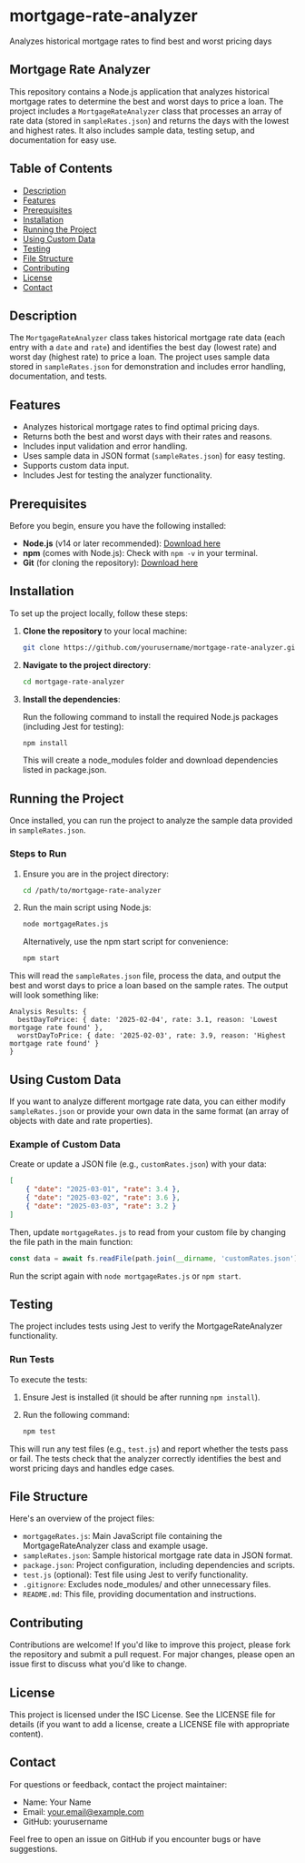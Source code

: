 # mortgage-rate-analyzer

Analyzes historical mortgage rates to find best and worst pricing days

## Mortgage Rate Analyzer

This repository contains a Node.js application that analyzes historical mortgage rates to determine the best and worst days to price a loan. The project includes a `MortgageRateAnalyzer` class that processes an array of rate data (stored in `sampleRates.json`) and returns the days with the lowest and highest rates. It also includes sample data, testing setup, and documentation for easy use.

## Table of Contents

- [Description](#description)
- [Features](#features)
- [Prerequisites](#prerequisites)
- [Installation](#installation)
- [Running the Project](#running-the-project)
- [Using Custom Data](#using-custom-data)
- [Testing](#testing)
- [File Structure](#file-structure)
- [Contributing](#contributing)
- [License](#license)
- [Contact](#contact)

## Description

The `MortgageRateAnalyzer` class takes historical mortgage rate data (each entry with a `date` and `rate`) and identifies the best day (lowest rate) and worst day (highest rate) to price a loan. The project uses sample data stored in `sampleRates.json` for demonstration and includes error handling, documentation, and tests.

## Features

- Analyzes historical mortgage rates to find optimal pricing days.
- Returns both the best and worst days with their rates and reasons.
- Includes input validation and error handling.
- Uses sample data in JSON format (`sampleRates.json`) for easy testing.
- Supports custom data input.
- Includes Jest for testing the analyzer functionality.

## Prerequisites

Before you begin, ensure you have the following installed:

- **Node.js** (v14 or later recommended): [Download here](https://nodejs.org/)
- **npm** (comes with Node.js): Check with `npm -v` in your terminal.
- **Git** (for cloning the repository): [Download here](https://git-scm.com/)

## Installation

To set up the project locally, follow these steps:

1. **Clone the repository** to your local machine:

   ```bash
   git clone https://github.com/yourusername/mortgage-rate-analyzer.git
   ```

2. **Navigate to the project directory**:

   ```bash
   cd mortgage-rate-analyzer
   ```

3. **Install the dependencies**:

   Run the following command to install the required Node.js packages (including Jest for testing):

   ```bash
   npm install
   ```

   This will create a node_modules folder and download dependencies listed in package.json.

## Running the Project

Once installed, you can run the project to analyze the sample data provided in `sampleRates.json`.

### Steps to Run

1. Ensure you are in the project directory:

   ```bash
   cd /path/to/mortgage-rate-analyzer
   ```

2. Run the main script using Node.js:

   ```bash
   node mortgageRates.js
   ```

   Alternatively, use the npm start script for convenience:

   ```bash
   npm start
   ```

This will read the `sampleRates.json` file, process the data, and output the best and worst days to price a loan based on the sample rates. The output will look something like:

```
Analysis Results: {
  bestDayToPrice: { date: '2025-02-04', rate: 3.1, reason: 'Lowest mortgage rate found' },
  worstDayToPrice: { date: '2025-02-03', rate: 3.9, reason: 'Highest mortgage rate found' }
}
```

## Using Custom Data

If you want to analyze different mortgage rate data, you can either modify `sampleRates.json` or provide your own data in the same format (an array of objects with date and rate properties).

### Example of Custom Data

Create or update a JSON file (e.g., `customRates.json`) with your data:

```json
[
    { "date": "2025-03-01", "rate": 3.4 },
    { "date": "2025-03-02", "rate": 3.6 },
    { "date": "2025-03-03", "rate": 3.2 }
]
```

Then, update `mortgageRates.js` to read from your custom file by changing the file path in the main function:

```javascript
const data = await fs.readFile(path.join(__dirname, 'customRates.json'), 'utf8');
```

Run the script again with `node mortgageRates.js` or `npm start`.

## Testing

The project includes tests using Jest to verify the MortgageRateAnalyzer functionality.

### Run Tests

To execute the tests:

1. Ensure Jest is installed (it should be after running `npm install`).

2. Run the following command:

   ```bash
   npm test
   ```

This will run any test files (e.g., `test.js`) and report whether the tests pass or fail. The tests check that the analyzer correctly identifies the best and worst pricing days and handles edge cases.

## File Structure

Here's an overview of the project files:

- `mortgageRates.js`: Main JavaScript file containing the MortgageRateAnalyzer class and example usage.
- `sampleRates.json`: Sample historical mortgage rate data in JSON format.
- `package.json`: Project configuration, including dependencies and scripts.
- `test.js` (optional): Test file using Jest to verify functionality.
- `.gitignore`: Excludes node_modules/ and other unnecessary files.
- `README.md`: This file, providing documentation and instructions.

## Contributing

Contributions are welcome! If you'd like to improve this project, please fork the repository and submit a pull request. For major changes, please open an issue first to discuss what you'd like to change.

## License

This project is licensed under the ISC License. See the LICENSE file for details (if you want to add a license, create a LICENSE file with appropriate content).

## Contact

For questions or feedback, contact the project maintainer:

- Name: Your Name
- Email: your.email@example.com
- GitHub: yourusername

Feel free to open an issue on GitHub if you encounter bugs or have suggestions.
